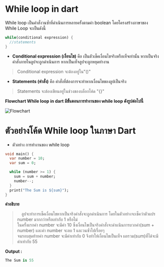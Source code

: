 # While loop in dart

While loop เป็นคำสั่งวนซ้ำที่ดำเนินการหลายครั้งตามค่า boolean โดยโครงสร้างภาษาของ While Loop จะเป็นดังนี้

```dart
while(conditional expression) {
  //statements   
}
```
* **Conditional expression (เงื่อนไข)** คือ เป็นตัวเช็คเงื่อนไขจริงหรือเท็จเท่านั้น หากเป็นจริงคำสั่งภายในลูปจะถูกดำเนินการ หากเป็นเท็จลูปจะถูกหยุดทำงาน
> Conditional expression จะต้องอยู่ใน"()"
* **Statements (คำสั่ง)** คือ คำสั่งที่ต้องการจะทำหากเงื่อนไขของลูปเป็นจริง
> Statements จะต้องเขียนอยู่ในช่วงของบล็อกโค้ด "{}"

**Flowchart While loop in dart มีขั้นตอนการทำงานของ while loop ดังรูปต่อไปนี้**

![Flowchart](https://github.com/630710041/Flowchart/blob/main/flowchart_whileloop.png)

# ตัวอย่างโค้ด While loop ในภาษา Dart

* ตัวอย่าง การทำงานของ while loop <br>

```dart
void main() {
  var number = 10;
  var sum = 0;

  while (number >= 1) {
    sum = sum + number;
    number--;
  }
  print("The Sum is ${sum}");
}
```
**คำอธิบาย**
> &emsp;ลูปจะทำการเช็คเงื่อนไขหากเป็นจริงคำสั่งจะถูกดำเนินการ โดยในตัวอย่างจะเช็คว่าตัวแปร number มากกว่าหรือเท่ากับ 1 หรือไม่<br>
> ในครั้งแรกค่า number จะมีค่า 10 ซึ่งเงื่อนไขเป็นจริงคำสั่งจะดำเเนินการบวกค่า(sum + number) และค่า number จะลบ 1 และวนซ้ำไปเรื่อยๆ<br>
> จนรอบสุดท้ายค่า number จะมีค่าเท่ากับ 0 จึงทำให้เงื่อนไขเป็นเท็จ ผลรวม(sum)ที่ได้จะมีค่าเท่ากับ 55

**Output :**
```dart
The Sum is 55
```
